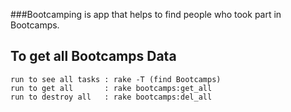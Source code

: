 ###Bootcamping is app that helps to find people who took part in Bootcamps. 


## To get all Bootcamps Data 
	run to see all tasks : rake -T (find Bootcamps)
	run to get all       : rake bootcamps:get_all
	run to destroy all   : rake bootcamps:del_all
